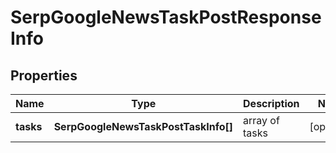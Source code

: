 # SerpGoogleNewsTaskPostResponseInfo

## Properties

| Name | Type | Description | Notes |
|------------ | ------------- | ------------- | -------------|
**tasks** | **SerpGoogleNewsTaskPostTaskInfo[]** | array of tasks |[optional]|